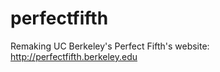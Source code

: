 perfectfifth
============

Remaking UC Berkeley's Perfect Fifth's website: http://perfectfifth.berkeley.edu
